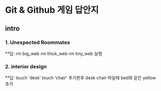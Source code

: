 # Git & Github 게임 답안지
## intro
### 1. Unexpected Roommates

**답: rm big_web rm thick_web rm tiny_web 실행


### 2. interior design

**답: touch 'desk' touch 'chair' 추가한후 desk chair 파일에 bed와 같은 yellow 추가